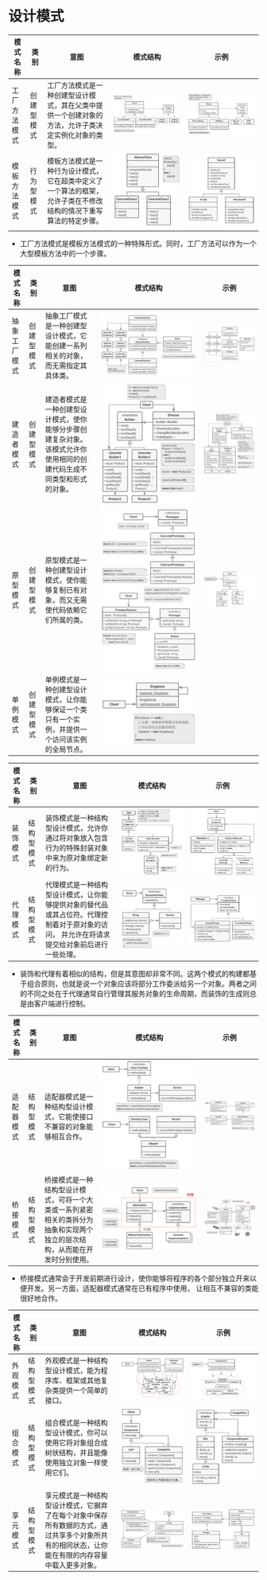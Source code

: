 # 设计模式

| 模式名称 | 类别 | 意图 | 模式结构 | 示例 |
|----|----|----|----|----|
| 工厂方法模式 | 创建型模式 | 工厂方法模式是一种创建型设计模式，其在父类中提供一个创建对象的方法，允许子类决定实例化对象的类型。 | <img src="./resources/refactoringguru/creational/FactoryMethod.png"> | <img src="./resources/refactoringguru/creational/FactoryMethod_demo.png"> |
| 模板方法模式 | 行为型模式 | 模板方法模式是一种行为设计模式，它在超类中定义了一个算法的框架，允许子类在不修改结构的情况下重写算法的特定步骤。 | <img src="./resources/refactoringguru/behavioral/TemplateMethod.png"> | <img src="./resources/refactoringguru/behavioral/TemplateMethod_demo.png"> |

- 工厂方法模式是模板方法模式的一种特殊形式。同时，工厂方法可以作为一个大型模板方法中的一个步骤。

| 模式名称 | 类别 | 意图 | 模式结构 | 示例 |
|----|----|----|----|----|
| 抽象工厂模式 | 创建型模式 | 抽象工厂模式是一种创建型设计模式，它能创建一系列相关的对象，而无需指定其具体类。 | <img src="./resources/refactoringguru/creational/AbstractFactory.png"> | <img src="./resources/refactoringguru/creational/AbstractFactory_demo.png"> |
| 建造者模式 | 创建型模式 | 建造者模式是一种创建型设计模式，使你能够分步骤创建复杂对象。该模式允许你使用相同的创建代码生成不同类型和形式的对象。 | <img src="./resources/refactoringguru/creational/Builder.png"> | <img src="./resources/refactoringguru/creational/Builder_demo.png"> |
| 原型模式 | 创建型模式 | 原型模式是一种创建型设计模式，使你能够复制已有对象，而又无需使代码依赖它们所属的类。 | <img src="./resources/refactoringguru/creational/Prototype.png"><img src="./resources/refactoringguru/creational/Prototype_Registry.png"> | <img src="./resources/refactoringguru/creational/Prototype_demo.png"> |
| 单例模式 | 创建型模式 | 单例模式是一种创建型设计模式，让你能够保证一个类只有一个实例，并提供一个访问该实例的全局节点。 | <img src="./resources/refactoringguru/creational/Singleton.png"> | |

| 模式名称 | 类别 | 意图 | 模式结构 | 示例 |
|----|----|----|----|----|
| 装饰模式 | 结构型模式 | 装饰模式是一种结构型设计模式，允许你通过将对象放入包含行为的特殊封装对象中来为原对象绑定新的行为。 | <img src="./resources/refactoringguru/structural/Decorator.png"> | <img src="./resources/refactoringguru/structural/Decorator_demo.png"> |
| 代理模式 | 结构型模式 | 代理模式是一种结构型设计模式，让你能够提供对象的替代品或其占位符。代理控制着对于原对象的访问， 并允许在将请求提交给对象前后进行一些处理。 | <img src="./resources/refactoringguru/structural/Proxy.png"> | <img src="./resources/refactoringguru/structural/Proxy_demo.png"> |

- 装饰和代理有着相似的结构，但是其意图却非常不同。这两个模式的构建都基于组合原则，也就是说一个对象应该将部分工作委派给另一个对象。两者之间的不同之处在于代理通常自行管理其服务对象的生命周期，而装饰的生成则总是由客户端进行控制。

| 模式名称 | 类别 | 意图 | 模式结构 | 示例 |
|----|----|----|----|----|
| 适配器模式 | 结构型模式 | 适配器模式是一种结构型设计模式，它能使接口不兼容的对象能够相互合作。 | <img src="./resources/refactoringguru/structural/Adapter.png"><img src="./resources/refactoringguru/structural/Adapter_class.png"> | <img src="./resources/refactoringguru/structural/Adapter_demo.png"> |
| 桥接模式 | 结构型模式 | 桥接模式是一种结构型设计模式，可将一个大类或一系列紧密相关的类拆分为抽象和实现两个独立的层次结构，从而能在开发时分别使用。 | <img src="./resources/refactoringguru/structural/Bridge.png"> | <img src="./resources/refactoringguru/structural/Bridge_demo.png"> |

- 桥接模式通常会于开发前期进行设计，使你能够将程序的各个部分独立开来以便开发。另一方面，适配器模式通常在已有程序中使用， 让相互不兼容的类能很好地合作。

| 模式名称 | 类别 | 意图 | 模式结构 | 示例 |
|----|----|----|----|----|
| 外观模式 | 结构型模式 | 外观模式是一种结构型设计模式，能为程序库、框架或其他复杂类提供一个简单的接口。 | <img src="./resources/refactoringguru/structural/Facade.png"> | <img src="./resources/refactoringguru/structural/Facade_demo.png"> |
| 组合模式 | 结构型模式 | 组合模式是一种结构型设计模式，你可以使用它将对象组合成树状结构，并且能像使用独立对象一样使用它们。 | <img src="./resources/refactoringguru/structural/Composite.png"> | <img src="./resources/refactoringguru/structural/Composite_demo.png"> |
| 享元模式 | 结构型模式 | 享元模式是一种结构型设计模式，它摒弃了在每个对象中保存所有数据的方式，通过共享多个对象所共有的相同状态，让你能在有限的内存容量中载入更多对象。 | <img src="./resources/refactoringguru/structural/Flyweight.png"> | <img src="./resources/refactoringguru/structural/Flyweight_demo.png"> |